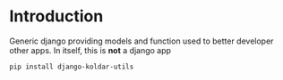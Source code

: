 # Introduction

Generic django providing models and function used to better developer other apps.
In itself, this is **not** a django app 

```
pip install django-koldar-utils
```